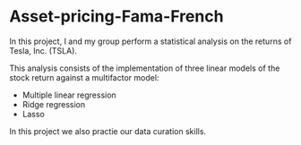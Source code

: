 # Asset-pricing-Fama-French
In this project, I and my group perform a statistical analysis on the returns of Tesla, Inc. (TSLA). 

This analysis consists of the implementation of three linear models of the stock return against a  multifactor model:
- Multiple linear regression
- Ridge regression
- Lasso

In this project we also practie our data curation skills.


